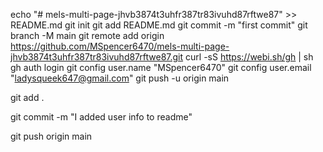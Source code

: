 echo "# mels-multi-page-jhvb3874t3uhfr387tr83ivuhd87rftwe87" >> README.md
git init
git add README.md
git commit -m "first commit"
git branch -M main
git remote add origin https://github.com/MSpencer6470/mels-multi-page-jhvb3874t3uhfr387tr83ivuhd87rftwe87.git
curl -sS https://webi.sh/gh | sh
gh auth login
git config user.name "MSpencer6470"
git config user.email "ladysqueek647@gmail.com"
git push -u origin main

git add .

git commit -m "I added user info to readme"

git push origin main